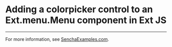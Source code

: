 # Adding a colorpicker control to an Ext.menu.Menu component in Ext JS #



---

For more information, see [SenchaExamples.com]().